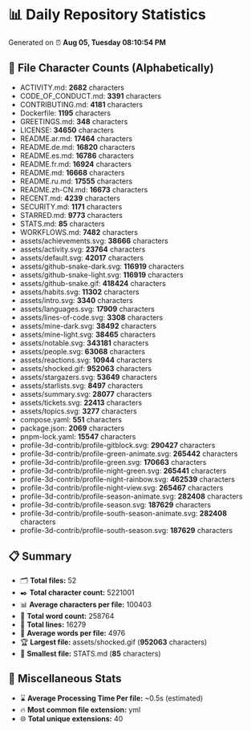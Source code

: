 # 📊 Daily Repository Statistics
Generated on ⏰ **Aug 05, Tuesday 08:10:54 PM**

## 📂 File Character Counts (Alphabetically)
- ACTIVITY.md: **2682** characters
- CODE_OF_CONDUCT.md: **3391** characters
- CONTRIBUTING.md: **4181** characters
- Dockerfile: **1195** characters
- GREETINGS.md: **348** characters
- LICENSE: **34650** characters
- README.ar.md: **17464** characters
- README.de.md: **16820** characters
- README.es.md: **16786** characters
- README.fr.md: **16924** characters
- README.md: **16668** characters
- README.ru.md: **17555** characters
- README.zh-CN.md: **16673** characters
- RECENT.md: **4239** characters
- SECURITY.md: **1171** characters
- STARRED.md: **9773** characters
- STATS.md: **85** characters
- WORKFLOWS.md: **7482** characters
- assets/achievements.svg: **38666** characters
- assets/activity.svg: **23764** characters
- assets/default.svg: **42017** characters
- assets/github-snake-dark.svg: **116919** characters
- assets/github-snake-light.svg: **116919** characters
- assets/github-snake.gif: **418424** characters
- assets/habits.svg: **11302** characters
- assets/intro.svg: **3340** characters
- assets/languages.svg: **17909** characters
- assets/lines-of-code.svg: **3308** characters
- assets/mine-dark.svg: **38492** characters
- assets/mine-light.svg: **38465** characters
- assets/notable.svg: **343181** characters
- assets/people.svg: **63068** characters
- assets/reactions.svg: **10944** characters
- assets/shocked.gif: **952063** characters
- assets/stargazers.svg: **53649** characters
- assets/starlists.svg: **8497** characters
- assets/summary.svg: **28077** characters
- assets/tickets.svg: **22413** characters
- assets/topics.svg: **3277** characters
- compose.yaml: **551** characters
- package.json: **2069** characters
- pnpm-lock.yaml: **15547** characters
- profile-3d-contrib/profile-gitblock.svg: **290427** characters
- profile-3d-contrib/profile-green-animate.svg: **265442** characters
- profile-3d-contrib/profile-green.svg: **170663** characters
- profile-3d-contrib/profile-night-green.svg: **265441** characters
- profile-3d-contrib/profile-night-rainbow.svg: **462539** characters
- profile-3d-contrib/profile-night-view.svg: **265467** characters
- profile-3d-contrib/profile-season-animate.svg: **282408** characters
- profile-3d-contrib/profile-season.svg: **187629** characters
- profile-3d-contrib/profile-south-season-animate.svg: **282408** characters
- profile-3d-contrib/profile-south-season.svg: **187629** characters

## 📋 Summary
- 🗂️ **Total files:** 52
- ✒️ **Total character count:** 5221001
- 📊 **Average characters per file:** 100403
- 📝 **Total word count:** 258764
- 🧾 **Total lines:** 16279
- 📐 **Average words per file:** 4976
- 🏆 **Largest file:** assets/shocked.gif (**952063** characters)
- 🥉 **Smallest file:** STATS.md (**85** characters)

## 🌟 Miscellaneous Stats
- ⌛ **Average Processing Time Per file:** ~0.5s (estimated)
- 🔥 **Most common file extension:** yml
- 🌐 **Total unique extensions:** 40
